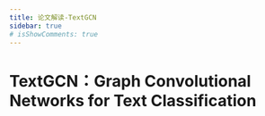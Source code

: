 ```yaml
---
title: 论文解读-TextGCN
sidebar: true
# isShowComments: true
---
```


# TextGCN：Graph Convolutional Networks for Text Classification

<ClientOnly>
<title-pv/>
</ClientOnly>



<ClientOnly>
  <leave/>
</ClientOnly/>